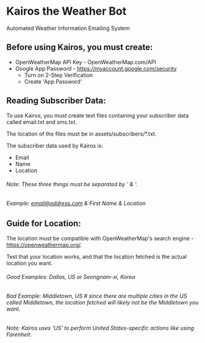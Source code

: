 # Kairos the Weather Bot
Automated Weather Information Emailing System

## Before using Kairos, you must create:
- OpenWeatherMap API Key - OpenWeatherMap.com/API 
- Google App Password - https://myaccount.google.com/security
    - Turn on 2-Step Verification
    - Create 'App Password'

## Reading Subscriber Data:
To use Kairos, you must create text files containing your subscriber data called email.txt and sms.txt.

The location of the files must be in assets/subscribers/*.txt.

The subscriber data used by Kairos is:
- Email
- Name
- Location

###### Note: These three things must be separated by ' & '.
###### Example: email@address.com & First Name & Location

## Guide for Location:
The location must be compatible with OpenWeatherMap's search engine - https://openweathermap.org/.

Test that your location works, and that the location fetched is the actual location you want.

###### Good Examples: Dallas, US or Seongnam-si, Korea
###### Bad Example: Middletown, US # since there are multiple cities in the US called Middletown, the location fetched will likely not be the Middletown you want.

###### Note: Kairos uses 'US' to perform United States-specific actions like using Farenheit.
